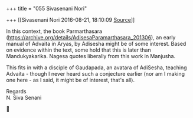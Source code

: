 +++
title = "055 Sivasenani Nori"

+++
[[Sivasenani Nori	2016-08-21, 18:10:09 [Source](https://groups.google.com/g/bvparishat/c/NPcHTRNM0Hk)]]



In this context, the book Parmarthasara (<https://archive.org/details/AdisesaParamarthasara_201306>), an early manual of Advaita in Aryas, by Adisesha might be of some interest. Based on evidence within the text, some hold that this is later than Mandukyakarika. Nagesa quotes liberally from this work in Manjusha.

This fits in with a disciple of Gaudapada, an avatara of AdiSesha, teaching Advaita - though I never heard such a conjecture earlier (nor am I making one here - as I said, it might be of interest, that's all).

Regards  
N. Siva Senani



